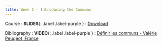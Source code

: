 ```yaml
---
title: Week 1 - Introducing the Commons
---
```


Course
: **SLIDES**{: .label .label-purple }
  : [Download](/assets/pdfs/Digital%20Commons%20and%20Public%20Policy%20-%20Week%201.pdf)

Bibliography
: **VIDEO**{: .label .label-purple }
  : [Définir les communs - Valérie Peugeot, France](https://youtu.be/krNNzxqYqEo?si=doTXFB6Iz0R2KWTO)
